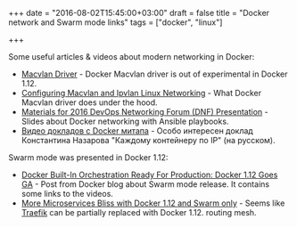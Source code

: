 +++
date = "2016-08-02T15:45:00+03:00"
draft = false
title = "Docker network and Swarm mode links"
tags = ["docker", "linux"]

+++

Some useful articles & videos about modern networking in Docker:

* [Macvlan Driver](https://github.com/docker/libnetwork/blob/master/docs/macvlan.md) - Docker Macvlan driver is out of experimental in Docker 1.12.
* [Configuring Macvlan and Ipvlan Linux Networking](http://networkstatic.net/configuring-macvlan-ipvlan-linux-networking/) - What Docker Macvlan driver does under the hood.
* [Materials for 2016 DevOps Networking Forum (DNF) Presentation](https://github.com/lowescott/2016-dnf-materials) - Slides about Docker networking with Ansible playbooks.
* [Видео докладов с Docker митапа](https://habrahabr.ru/company/badoo/blog/304702/) - Особо интересен доклад Константина Назарова "Каждому контейнеру по IP" (на русском).

Swarm mode was presented in Docker 1.12:

* [Docker Built-In Orchestration Ready For Production: Docker 1.12 Goes GA](https://blog.docker.com/2016/07/docker-built-in-orchestration-ready-for-production-docker-1-12-goes-ga/) - Post from Docker blog about Swarm mode release. It contains some links to the videos.
* [More Microservices Bliss with Docker 1.12 and Swarm only](http://blog.hypriot.com/post/more-microservice-bliss-with-docker-1-12/) - Seems like [Traefik](https://traefik.io/) can be partially replaced with Docker 1.12. routing mesh.
